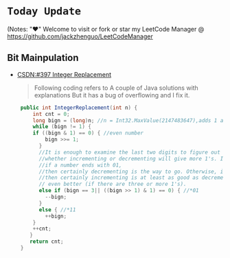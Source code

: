 # `Today Update`
(Notes: "&hearts;" Welcome to visit or fork or star my LeetCode Manager @
https://github.com/jackzhenguo/LeetCodeManager

## Bit Mainpulation
*  [CSDN:#397 Integer Replacement](http://blog.csdn.net/daigualu/article/details/72861851)
   > Following coding refers to A couple of Java solutions with explanations 
   > But it has a bug of overflowing and I fix it.</br>
   ```C#
    public int IntegerReplacement(int n) {
        int cnt = 0;
        long bign = (long)n; //n = Int32.MaxValue(2147483647),adds 1 and would overflow
        while (bign != 1) {
        if ((bign & 1) == 0) { //even number
            bign >>= 1;
          } 
          //It is enough to examine the last two digits to figure out 
          //whether incrementing or decrementing will give more 1's. Indeed, 
          //if a number ends with 01, 
          //then certainly decrementing is the way to go. Otherwise, if it ends with 11, 
          //then certainly incrementing is at least as good as decrementing (*011 -> *010 / *100) or
          // even better (if there are three or more 1's).
          else if (bign == 3|| ((bign >> 1) & 1) == 0) { //*01
            --bign;
          }
          else { //*11
            ++bign;
        }
        ++cnt;
       } 
       return cnt;
    }
   ```
